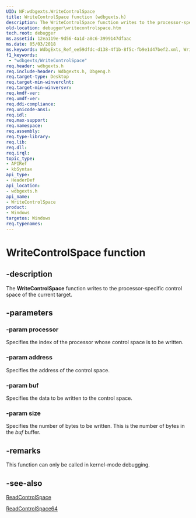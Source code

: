 ```yaml
---
UID: NF:wdbgexts.WriteControlSpace
title: WriteControlSpace function (wdbgexts.h)
description: The WriteControlSpace function writes to the processor-specific control space of the current target.
old-location: debugger\writecontrolspace.htm
tech.root: debugger
ms.assetid: 12ea119e-9d56-4a1d-a8c6-3999147dfaac
ms.date: 05/03/2018
ms.keywords: WdbgExts_Ref_ee59dfdc-d138-4f1b-8f5c-fb9e1d47bef2.xml, WriteControlSpace, WriteControlSpace function [Windows Debugging], debugger.writecontrolspace, wdbgexts/WriteControlSpace
f1_keywords:
 - "wdbgexts/WriteControlSpace"
req.header: wdbgexts.h
req.include-header: Wdbgexts.h, Dbgeng.h
req.target-type: Desktop
req.target-min-winverclnt: 
req.target-min-winversvr: 
req.kmdf-ver: 
req.umdf-ver: 
req.ddi-compliance: 
req.unicode-ansi: 
req.idl: 
req.max-support: 
req.namespace: 
req.assembly: 
req.type-library: 
req.lib: 
req.dll: 
req.irql: 
topic_type:
- APIRef
- kbSyntax
api_type:
- HeaderDef
api_location:
- wdbgexts.h
api_name:
- WriteControlSpace
product:
- Windows
targetos: Windows
req.typenames: 
---
```


# WriteControlSpace function


## -description


The <b>WriteControlSpace</b> function writes to the processor-specific control space of the current target.


## -parameters




### -param processor

Specifies the index of the processor whose control space is to be written.


### -param address

Specifies the address of the control space.


### -param buf

Specifies the data to be written to the control space.


### -param size

Specifies the number of bytes to be written.  This is the number of bytes in the <i>buf</i> buffer.


## -remarks



This function can only be called in kernel-mode debugging.




## -see-also




<a href="https://docs.microsoft.com/windows-hardware/drivers/ddi/wdbgexts/nf-wdbgexts-readcontrolspace">ReadControlSpace</a>



<a href="https://docs.microsoft.com/windows-hardware/drivers/ddi/wdbgexts/nf-wdbgexts-readcontrolspace64">ReadControlSpace64</a>
 

 


